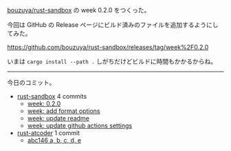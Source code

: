 [bouzuya/rust-sandbox] の week 0.2.0 をつくった。

今回は GitHub の Release ページにビルド済みのファイルを追加するようにしてみた。

<https://github.com/bouzuya/rust-sandbox/releases/tag/week%2F0.2.0>

いまは `cargo install --path .` しがちだけどビルドに時間もかかるからね。

---

今日のコミット。

- [rust-sandbox](https://github.com/bouzuya/rust-sandbox) 4 commits
  - [week: 0.2.0](https://github.com/bouzuya/rust-sandbox/commit/baa88bd7ad337642476cb17e416acffabd08fb82)
  - [week: add format options](https://github.com/bouzuya/rust-sandbox/commit/7307a0c6fa1920cb29146bbf77d18b5fbd37c197)
  - [week: update readme](https://github.com/bouzuya/rust-sandbox/commit/9f2dc5b9ad71d2cc4f040615a15c2c973c1d0955)
  - [week: update github actions settings](https://github.com/bouzuya/rust-sandbox/commit/ae68c03a18657f8ca4dbd426269bb32fa01e7c69)
- [rust-atcoder](https://github.com/bouzuya/rust-atcoder) 1 commit
  - [abc146 a, b, c, d, e](https://github.com/bouzuya/rust-atcoder/commit/d5395b84cc36c7bef5af93a3c559570ca066341e)

[bouzuya/rust-sandbox]: https://github.com/bouzuya/rust-sandbox
